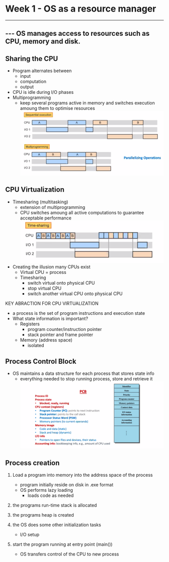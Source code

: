 # Week 1 - OS as a resource manager
--- 
## --- OS manages access to resources such as CPU, memory and disk.

Sharing the CPU
--- 
- Program alternates between
  - input
  - computation
  - output
- CPU is idle during I/O phases
- Multiprogramming
  - keep several programs active in memory and switches execution amoung them to optimise resources
  ![multigraph.PNG](attachments/14ba0784.PNG)

CPU Virtualization
---
- Timesharing (multitasking)
  - extension of multiprogramming
  - CPU switches amoung all active computations to guarantee acceptable performance
  ![timeshare.PNG](attachments/080633a6.PNG)
- Creating the illusion many CPUs exist
  - Virtual CPU = process
  - Timesharing
    - switch virtual onto physical CPU
    - stop virtual CPU
    - switch another virtual CPU onto physical CPU

KEY ABRACTION FOR CPU VIRTUALIZATION
- a process is the set of program instructions and execution state
- What state information is important?
  - Registers
    - program counter/instruction pointer
    - stack pointer and frame pointer
  - Memory (address space)
    - isolated

Process Control Block
---
- OS maintains a data structure for each process that stores state info
  - everything needed to stop running process, store and retrieve it
  ![pcb.PNG](attachments/e1f31058.PNG)
  
Process creation
---
1. Load a program into memory into the address space of the process
    - program initially reside on disk in .exe format
    - OS performs lazy loading
      - loads code as needed
2. the programs run-time stack is allocated

3. the programs heap is created
4. the OS does some other initialization tasks
    - I/O setup

5. start the program running at entry point (main())
    - OS transfers control of the CPU to new process
